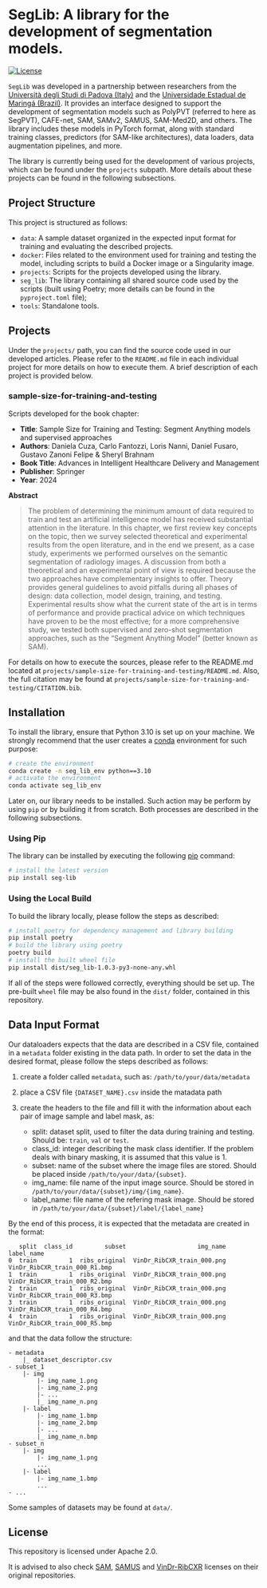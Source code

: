 # SegLib: A library for the development of segmentation models.
[![License](https://img.shields.io/badge/License-Apache_2.0-blue.svg)](https://opensource.org/licenses/Apache-2.0) 

`SegLib` was developed in a partnership between researchers from the [Università degli Studi di Padova (Italy)](https://www.unipd.it/) and the [Universidade Estadual de Maringá (Brazil)](https://www.uem.br/). It provides an interface designed to support the development of segmentation models such as PolyPVT (referred to here as SegPVT), CAFE-net, SAM, SAMv2, SAMUS, SAM-Med2D, and others. The library includes these models in PyTorch format, along with standard training classes, predictors (for SAM-like architectures), data loaders, data augmentation pipelines, and more.

The library is currently being used for the development of various projects, which can be found under the `projects` subpath. More details about these projects can be found in the following subsections.

## Project Structure
This project is structured as follows:
- `data`: A sample dataset organized in the expected input format for training and evaluating the described projects.
- `docker`: Files related to the environment used for training and testing the model, including scripts to build a Docker image or a Singularity image.
- `projects`:  Scripts for the projects developed using the library.
- `seg_lib`: The library containing all shared source code used by the scripts (built using Poetry; more details can be found in the `pyproject.toml` file);
- `tools`: Standalone tools.

## Projects
Under the `projects/` path, you can find the source code used in our developed articles. Please refer to the `README.md` file in each individual project for more details on how to execute them. A brief description of each project is provided below.

### sample-size-for-training-and-testing
Scripts developed for the book chapter:
- **Title**: Sample Size for Training and Testing: Segment  Anything models and supervised approaches
- **Authors**: Daniela Cuza, Carlo Fantozzi, Loris Nanni, Daniel Fusaro, Gustavo Zanoni Felipe & Sheryl Brahnam
- **Book Title**: Advances in Intelligent Healthcare Delivery and Management
- **Publisher**: Springer
- **Year**: 2024

**Abstract**
> The problem of determining the minimum amount of data required to train and test an artificial intelligence model has received substantial attention in the literature. In this chapter, we first review key concepts on the topic, then we survey selected theoretical and experimental results from the open literature, and in the end we present, as a case study, experiments we performed ourselves on the semantic segmentation of radiology images. A discussion from both a theoretical and an experimental point of view is required because the two approaches have complementary insights to offer. Theory provides general guidelines to avoid pitfalls during all phases of design: data collection, model design, training, and testing. Experimental results show what the current state of the art is in terms of performance and provide practical advice on which techniques have proven to be the most effective; for a more comprehensive study, we tested both supervised and zero-shot segmentation approaches, such as the “Segment Anything Model” (better known as SAM).

For details on how to execute the sources, please refer to the README.md located at `projects/sample-size-for-training-and-testing/README.md`. Also, the full citation may be found at `projects/sample-size-for-training-and-testing/CITATION.bib`.

## Installation
To install the library, ensure that Python 3.10 is set up on your machine. We strongly recommend that the user creates a [conda](https://docs.anaconda.com/miniconda/miniconda-install/) environment for such purpose:

```bash
# create the environment
conda create -n seg_lib_env python==3.10
# activate the environment
conda activate seg_lib_env
```

Later on, our library needs to be installed. Such action may be perform by using `pip` or by building it from scratch. Both processes are described in the following subsections.

### Using Pip
The library can be installed by executing the following [pip](https://pypi.org/project/seg-lib/) command:
```bash
# install the latest version
pip install seg-lib
```

### Using the Local Build
To build the library locally, please follow the steps as described:

```bash
# install poetry for dependency management and library building
pip install poetry
# build the library using poetry
poetry build
# install the built wheel file
pip install dist/seg_lib-1.0.3-py3-none-any.whl
```

If all of the steps were followed correctly, everything should be set up.
The pre-built `wheel` file may be also found in the `dist/` folder, contained in this repository. 

## Data Input Format
Our dataloaders expects that the data are described in a CSV file, contained in a `metadata` folder existing in the data path. In order to set the data in the desired format, please follow the steps described as follows:

1. create a folder called `metadata`, such as: `/path/to/your/data/metadata`
2. place a CSV file `{DATASET_NAME}.csv` inside the matadata path
3. create the headers to the file and fill it with the information about each pair of image sample and label mask, as:

    - split: dataset split, used to filter the data during training and testing. Should be: `train`, `val` or `test`.
    - class_id: integer describing the mask class identifier. If the problem deals with binary masking, it is assumed that this value is 1.
    - subset: name of the subset where the image files are stored. Should be placed inside `/path/to/your/data/{subset}`.
    - img_name: file name of the input image source. Should be stored in `/path/to/your/data/{subset}/img/{img_name}`.
    - label_name: file name of the refering mask image. Should be stored in `/path/to/your/data/{subset}/label/{label_name}`


By the end of this process, it is expected that the metadata are created in the format:
```
   split  class_id         subset                    img_name                     label_name
0  train         1  ribs_original  VinDr_RibCXR_train_000.png  VinDr_RibCXR_train_000_R1.bmp
1  train         1  ribs_original  VinDr_RibCXR_train_000.png  VinDr_RibCXR_train_000_R2.bmp
2  train         1  ribs_original  VinDr_RibCXR_train_000.png  VinDr_RibCXR_train_000_R3.bmp
3  train         1  ribs_original  VinDr_RibCXR_train_000.png  VinDr_RibCXR_train_000_R4.bmp
4  train         1  ribs_original  VinDr_RibCXR_train_000.png  VinDr_RibCXR_train_000_R5.bmp
```

and that the data follow the structure:
```
- metadata
    |_ dataset_descriptor.csv
- subset_1
    |- img
        |- img_name_1.png
        |- img_name_2.png
        |- ...
        |_ img_name_n.png
    |- label
        |- img_name_1.bmp
        |- img_name_2.bmp
        |- ...
        |_ img_name_n.bmp
- subset_n
    |- img
        |- img_name_1.png
        ...
    |- label
        |- img_name_1.bmp
        ...
- ...
```

Some samples of datasets may be found at `data/`.

## License
This repository is licensed under Apache 2.0.

It is advised to also check [SAM](https://github.com/facebookresearch/segment-anything/blob/main/LICENSE), [SAMUS](https://github.com/xianlin7/SAMUS/blob/main/LICENSE) and [VinDr-RibCXR](https://github.com/vinbigdata-medical/MIDL2021-VinDr-RibCXR) licenses on their original repositories.